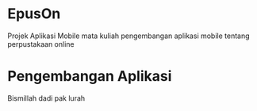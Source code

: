 # EpusOn
Projek Aplikasi Mobile mata kuliah pengembangan aplikasi mobile tentang perpustakaan online

# Pengembangan Aplikasi
Bismillah dadi pak lurah
